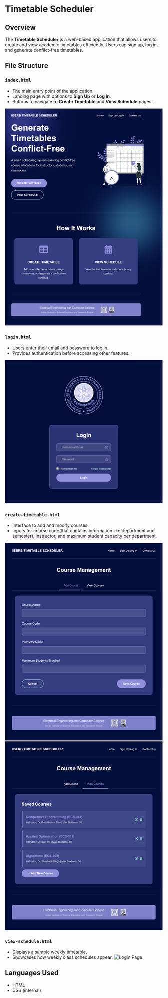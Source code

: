 # Timetable Scheduler

## Overview
The **Timetable Scheduler** is a web-based application that allows users to create and view academic timetables efficiently. Users can sign up, log in, and generate conflict-free timetables.

## File Structure

### `index.html`
- The main entry point of the application.
- Landing page with options to **Sign Up** or **Log In**.
- Buttons to navigate to **Create Timetable** and **View Schedule** pages.

![Landing Page](127.0.0.1_5500_index.html.png)

### `login.html`
- Users enter their email and password to log in.
- Provides authentication before accessing other features.

![Login Page](127.0.0.1_5500_login.html.png)

### `create-timetable.html`
- Interface to add and modify courses.
- Inputs for course code(that contains information like department and semester), instructor, and maximum student capacity per department.

![create-timetable Page](create-timetable.html(1).png)
![create-timetable Page](create-timetable.html(2).png)

### `view-schedule.html`
- Displays a sample weekly timetable.
- Showcases how weekly class schedules appear.
![Login Page](127.0.0.1_5500_view-schedule.html.png)

## Languages Used
- HTML
- CSS (internal)

